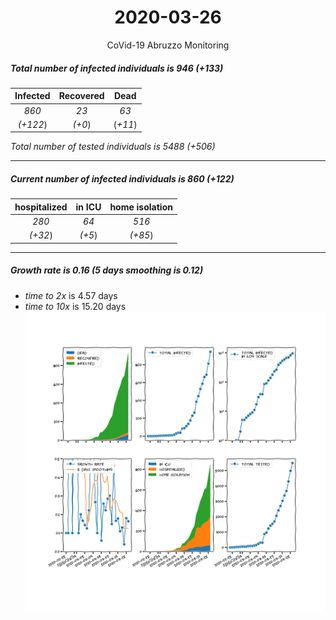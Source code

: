 <div align='center'>

# 2020-03-26
CoVid-19 Abruzzo Monitoring
</div>

##### Total number of infected individuals is 946 (+133)
Infected | Recovered | Dead
:---: | :---: | :---:
*860* | *23* | *63*
*(+122*) | *(+0*) | (*+11*)

*Total number of tested individuals is 5488 (+506)*
***
##### Current number of infected individuals is 860 (+122)
hospitalized | in ICU | home isolation
:---: | :---: | :---:
*280* |*64* |*516*
*(+32*) |*(+5*) |*(+85*)
***
##### Growth rate is 0.16 (5 days smoothing is 0.12)
- *time to 2x* is 4.57 days
- *time to 10x* is 15.20 days
![stats][stats]

[stats]: stats_Abruzzo.png
